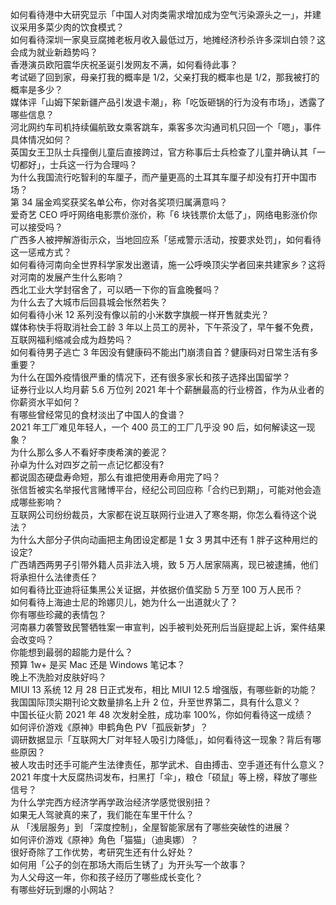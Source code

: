 如何看待港中大研究显示「中国人对肉类需求增加成为空气污染源头之一」，并建议采用多菜少肉的饮食模式？  
如何看待深圳一家臭豆腐摊老板月收入最低过万，地摊经济秒杀许多深圳白领？这会成为就业新趋势吗？  
香港演员欧阳震华庆祝圣诞引发网友不满，如何看待此事？  
考试砸了回到家，母亲打我的概率是 1/2，父亲打我的概率也是 1/2，那我被打的概率是多少？  
媒体评「山姆下架新疆产品引发退卡潮」，称「吃饭砸锅的行为没有市场」，透露了哪些信息？  
河北网约车司机持续偏航致女乘客跳车，乘客多次沟通司机只回一个「嗯」，事件具体情况如何？  
英国女王卫队士兵撞倒儿童后直接跨过，官方称事后士兵检查了儿童并确认其「一切都好」，士兵这一行为合理吗？  
为什么我国流行吃智利的车厘子，而产量更高的土耳其车厘子却没有打开中国市场？  
第 34 届金鸡奖获奖名单公布，你对各奖项归属满意吗？  
爱奇艺 CEO 呼吁网络电影票价涨价，称「6 块钱票价太低了」，网络电影涨价你可以接受吗？  
广西多人被押解游街示众，当地回应系「惩戒警示活动，按要求处罚」，如何看待这一惩戒方式？  
如何看待河南向全世界科学家发出邀请，施一公呼唤顶尖学者回来共建家乡？这将对河南的发展产生什么影响？  
西北工业大学封宿舍了，可以晒一下你的盲盒晚餐吗？  
为什么去了大城市后回县城会怅然若失？  
如何看待小米 12 系列没有像以前的小米数字旗舰一样开售就卖光？  
媒体称快手将取消社会工龄 3 年以上员工的房补，下午茶没了，早午餐不免费，互联网福利缩减会成为趋势吗？  
如何看待男子逃亡 3 年因没有健康码不能出门崩溃自首？健康码对日常生活有多重要？  
为什么在国外疫情很严重的情况下，还有很多家长和孩子选择出国留学？  
证券行业以人均月薪 5.6 万位列 2021 年十个薪酬最高的行业榜首，作为从业者的你薪资水平如何？  
有哪些曾经常见的食材淡出了中国人的食谱？  
2021 年工厂难见年轻人，一个 400 员工的工厂几乎没 90 后，如何解读这一现象？  
为什么那么多人不看好李庚希演的姜泥？  
孙卓为什么对四岁之前一点记忆都没有?  
都说固态硬盘寿命短，那么有谁把使用寿命用完了吗？  
张信哲被实名举报代言赌博平台，经纪公司回应称「合约已到期」，可能对他会造成哪些影响？  
互联网公司纷纷裁员，大家都在说互联网行业进入了寒冬期，你怎么看待这个说法？  
为什么大部分子供向动画把主角团设定都是 1 女 3 男其中还有 1 胖子这种用烂的设定?  
广西靖西两男子引带外籍人员非法入境，致 5 万人居家隔离，现已被逮捕，他们将承担什么法律责任？  
如何看待比亚迪将征集黑公关证据，并依据价值奖励 5 万至 100 万人民币？  
如何看待上海迪士尼的玲娜贝儿，她为什么一出道就火了？  
你有哪些珍藏的表情包？  
河南暴力袭警致民警牺牲案一审宣判，凶手被判处死刑后当庭提起上诉，案件结果会改变吗？  
你能想到最弱的超能力是什么？  
预算 1w+ 是买 Mac 还是 Windows 笔记本？  
晚上不洗脸对皮肤好吗？  
MIUI 13 系统 12 月 28 日正式发布，相比 MIUI 12.5 增强版，有哪些新的功能？  
我国国际顶尖期刊论文数量排名上升 2 位，升至世界第二，具有什么意义？  
中国长征火箭 2021 年 48 次发射全胜，成功率 100%，你如何看待这一成绩？  
如何评价游戏《原神》申鹤角色 PV「孤辰新梦」？  
调研数据显示「互联网大厂对年轻人吸引力降低」，如何看待这一现象？背后有哪些原因？  
被人攻击时还手可能产生法律责任，那学武术、自由搏击、空手道还有什么意义？  
2021 年度十大反腐热词发布，扫黑打「伞」，粮仓「硕鼠」等上榜，释放了哪些信号？  
为什么学完西方经济学再学政治经济学感觉很别扭？  
如果无人驾驶真的来了，我们能在车里干什么？  
从 「浅层服务」到 「深度控制」，全屋智能家居有了哪些突破性的进展？  
如何评价游戏《原神》角色「猫猫」（迪奥娜）？  
很好奇除了工作优势，考研究生还有什么好处？  
如何用「公子的剑在那场大雨后生锈了」为开头写一个故事？  
为人父母这一年，你和孩子经历了哪些成长变化？  
有哪些好玩到爆的小网站？  
